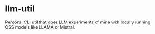 # llm-util
Personal CLI util that does LLM experiments of mine with locally running OSS models like LLAMA or Mistral.
